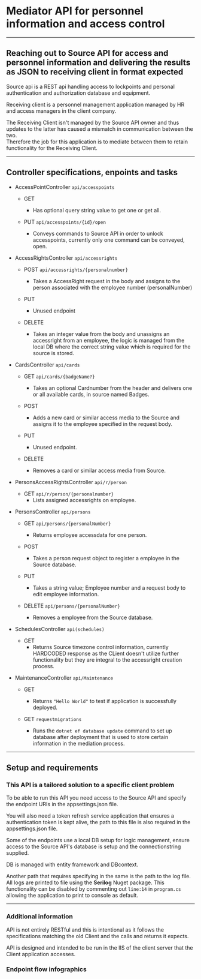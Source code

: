 # Mediator API for personnel information and access control

---

## Reaching out to Source API for access and personnel information and delivering the results as JSON to receiving client in format expected

Source api is a REST api handling access to lockpoints and personal authentication and authorization database and equipment.

Receiving client is a personnel management application managed by HR and access managers in the client company.

The Receiving Client isn't managed by the Source API owner and thus updates to the latter has caused a mismatch in communication between the two.  
Therefore the job for this application is to mediate between them to retain functionality for the Receiving Client.

---

## Controller specifications, enpoints and tasks

* AccessPointController `api/accesspoints`
  * GET
    * Has optional query string value to get one or get all.

  * PUT `api/accesspoints/{id}/open`
    * Conveys commands to Source API in order to unlock accesspoints, currently only one command can be conveyed, open.

* AccessRightsController `api/accessrights`
  * POST `api/accessrights/{personalnumber}`
    * Takes a AccessRight request in the body and assigns to the person associated with the employee number (personalNumber)

  * PUT
    * Unused endpoint

  * DELETE
    * Takes an integer value from the body and unassigns an accessright from an employee, the logic is managed from the local DB where the correct string value which is required for the source is stored.

* CardsController `api/cards`
  * GET `api/cards/{badgeName?}`
    * Takes an optional Cardnumber from the header and delivers one or all available cards, in source named Badges.

  * POST
    * Adds a new card or similar access media to the Source and assigns it to the employee specified in the request body.

  * PUT
    * Unused endpoint.

  * DELETE
    * Removes a card or similar access media from Source.


* PersonsAccessRightsController `api/r/person`
  * GET `api/r/person/{personalnumber}`
    * Lists assigned accessrights on employee.

* PersonsController `api/persons`
  * GET `api/persons/{personalNumber}`
    * Returns employee accessdata for one person.

  * POST
    * Takes a person request object to register a employee in the Source database.

  * PUT
    * Takes a string value; Employee number and a request body to edit employee information.

  * DELETE `api/persons/{personalNumber}`
    * Removes a employee from the Source database.

* SchedulesController `api(schedules)`
  * GET
    * Returns Source timezone control information, currently HARDCODED response as the CLient doesn't utilize further functionality but they are integral to the accessright creation process.

* MaintenanceController `api/Maintenance`
  * GET
    * Returns `"Hello World"` to test if application is successfully deployed.

  * GET `requestmigrations`
    * Runs the `dotnet ef database update` command to set up database after deployment that is used to store certain information in the mediation process.


---

## Setup and requirements

### This API is a tailored solution to a specific client problem

To be able to run this API you need access to the Source API and specify the endpoint URIs in the appsettings.json file.

You will also need a token refresh service application that ensures a authentication token is kept alive, the path to this file is also required in the appsettings.json file.

Some of the endpoints use a local DB setup for logic management, ensure access to the Source API's database is setup and the connectionstring supplied.

DB is managed with entity framework and DBcontext.

Another path that requires specifying in the same is the path to the log file.
All logs are printed to file using the **Serilog** Nuget package.
This functionality can be disabled by commenting out `line:14` in `program.cs` allowing the application to print to console as default.

---

### Additional information

API is not entirely RESTful and this is intentional as it follows the specifications matching the old Client and the calls and returns it expects.

API is designed and intended to be run in the IIS of the client server that the Client application accesses.

### Endpoint flow infographics
